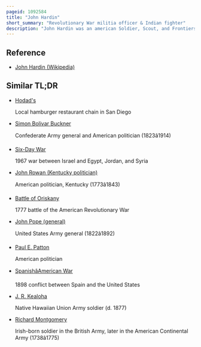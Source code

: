 ```yaml
---
pageid: 1092584
title: "John Hardin"
short_summary: "Revolutionary War militia officer & Indian fighter"
description: "John Hardin was an american Soldier, Scout, and Frontiersman. He fought in Lord Dunmore's War as a young Man in which he was wounded and gained a Reputation as a Marksman and indian Killer. He served in the continental Army during the american revolutionary War where he played a significant Role in the american Victory in Saratoga in 1777. After the War he moved to kentucky where he fought native Americans in the northwest indian War. In 1790 he led a Detachment of the kentucky Militia in a disastrous Defeat known as Hardin's Defeat. In 1792 he was tted while serving as an emissary to the Natives in the northwest Territory."
---
```


## Reference

- [John Hardin (Wikipedia)](https://en.wikipedia.org/?curid=1092584)

## Similar TL;DR

- [Hodad's](/tldr/en/hodads)

  Local hamburger restaurant chain in San Diego

- [Simon Bolivar Buckner](/tldr/en/simon-bolivar-buckner)

  Confederate Army general and American politician (1823â1914)

- [Six-Day War](/tldr/en/six-day-war)

  1967 war between Israel and Egypt, Jordan, and Syria

- [John Rowan (Kentucky politician)](/tldr/en/john-rowan-kentucky-politician)

  American politician, Kentucky (1773â1843)

- [Battle of Oriskany](/tldr/en/battle-of-oriskany)

  1777 battle of the American Revolutionary War

- [John Pope (general)](/tldr/en/john-pope-general)

  United States Army general (1822â1892)

- [Paul E. Patton](/tldr/en/paul-e-patton)

  American politician

- [SpanishâAmerican War](/tldr/en/spanishamerican-war)

  1898 conflict between Spain and the United States

- [J. R. Kealoha](/tldr/en/j-r-kealoha)

  Native Hawaiian Union Army soldier (d. 1877)

- [Richard Montgomery](/tldr/en/richard-montgomery)

  Irish-born soldier in the British Army, later in the American Continental Army (1738â1775)

